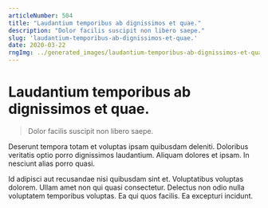 ```yaml
---
articleNumber: 504
title: "Laudantium temporibus ab dignissimos et quae."
description: "Dolor facilis suscipit non libero saepe."
slug: 'laudantium-temporibus-ab-dignissimos-et-quae.'
date: 2020-03-22
rngImg: ../generated_images/laudantium-temporibus-ab-dignissimos-et-quae..jpg
---
```


# Laudantium temporibus ab dignissimos et quae.

> Dolor facilis suscipit non libero saepe.

Deserunt tempora totam et voluptas ipsam quibusdam deleniti. Doloribus veritatis optio porro dignissimos laudantium. Aliquam dolores et ipsam. In nesciunt alias porro quasi.
 Id adipisci aut recusandae nisi quibusdam sint et. Voluptatibus voluptas dolorem. Ullam amet non qui quasi consectetur. Delectus non odio nulla voluptatem temporibus voluptas. Ea qui quos facilis. Ea excepturi incidunt.
